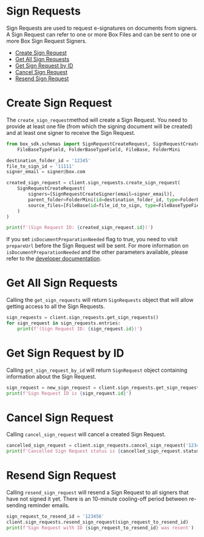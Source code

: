 # Sign Requests

Sign Requests are used to request e-signatures on documents from signers.  
A Sign Request can refer to one or more Box Files and can be sent to one or more Box Sign Request Signers.

<!-- START doctoc generated TOC please keep comment here to allow auto update -->
<!-- DON'T EDIT THIS SECTION, INSTEAD RE-RUN doctoc TO UPDATE -->

- [Create Sign Request](#create-sign-request)
- [Get All Sign Requests](#get-all-sign-requests)
- [Get Sign Request by ID](#get-sign-request-by-id)
- [Cancel Sign Request](#cancel-sign-request)
- [Resend Sign Request](#resend-sign-request)

<!-- END doctoc generated TOC please keep comment here to allow auto update -->

# Create Sign Request

The `create_sign_request`method will create a Sign Request. You need to provide at least one file
(from which the signing document will be created) and at least one signer to receive the Sign Request.

```python
from box_sdk.schemas import SignRequestCreateRequest, SignRequestCreateSigner, \
    FileBaseTypeField, FolderBaseTypeField, FileBase, FolderMini

destination_folder_id = '12345'
file_to_sign_id = '11111'
signer_email = signer@box.com

created_sign_request = client.sign_requests.create_sign_request(
    SignRequestCreateRequest(
        signers=[SignRequestCreateSigner(email=signer_email)],
        parent_folder=FolderMini(id=destination_folder_id, type=FolderBaseTypeField.FOLDER.value),
        source_files=[FileBase(id=file_id_to_sign, type=FileBaseTypeField.FILE.value)]
    )
)

print(f'(Sign Request ID: {created_sign_request.id})')
```

If you set `isDocumentPreparationNeeded` flag to true, you need to visit `prepareUrl` before the Sign Request will be sent.
For more information on `isDocumentPreparationNeeded` and the other parameters available, please refer to the [developer documentation](https://developer.box.com/guides/sign-request/).

# Get All Sign Requests

Calling the `get_sign_requests` will return `SignRequests` object that will allow getting access to all the Sign Requests.

```python
sign_requests = client.sign_requests.get_sign_requests()
for sign_request in sign_requests.entries:
    print(f'(Sign Request ID: {sign_request.id})')
```

# Get Sign Request by ID

Calling `get_sign_request_by_id` will return `SignRequest` object containing information about the Sign Request.

```python
sign_request = new_sign_request = client.sign_requests.get_sign_request_by_id('123456')
print(f'Sign Request ID is {sign_request.id}')
```

# Cancel Sign Request

Calling `cancel_sign_request` will cancel a created Sign Request.

```python
cancelled_sign_request = client.sign_requests.cancel_sign_request('123456')
print(f'Cancelled Sign Request status is {cancelled_sign_request.status}')
```

# Resend Sign Request

Calling `resend_sign_request` will resend a Sign Request to all signers that have not signed it yet.
There is an 10-minute cooling-off period between re-sending reminder emails.

```python
sign_request_to_resend_id = '123456'
client.sign_requests.resend_sign_request(sign_request_to_resend_id)
print(f'Sign Request with ID {sign_request_to_resend_id} was resent')
```
